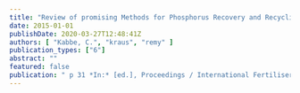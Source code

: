 ```yaml
---
title: "Review of promising Methods for Phosphorus Recovery and Recycling from Wastewater"
date: 2015-01-01
publishDate: 2020-03-27T12:48:41Z
authors: [ "Kabbe, C.", "kraus", "remy" ]
publication_types: ["6"]
abstract: ""
featured: false
publication: " p 31 *In:* [ed.], Proceedings / International Fertiliser Society ; 763. International Fertiliser Society. London, United Kingdom"
---
```


